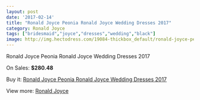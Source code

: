 ```yaml
---
layout: post
date: '2017-02-14'
title: "Ronald Joyce Peonia Ronald Joyce Wedding Dresses 2017"
category: Ronald Joyce
tags: ["bridesmaid","joyce","dresses","wedding","black"]
image: http://img.hectodress.com/19084-thickbox_default/ronald-joyce-peonia-ronald-joyce-wedding-dresses-2013.jpg
---
```

Ronald Joyce Peonia Ronald Joyce Wedding Dresses 2017

On Sales: **$280.48**
<a href="https://www.hectodress.com/ronald-joyce/8949-ronald-joyce-peonia-ronald-joyce-wedding-dresses-2013.html"><amp-img layout="responsive" width="600" height="600" src="//img.hectodress.com/19084-thickbox_default/ronald-joyce-peonia-ronald-joyce-wedding-dresses-2013.jpg" alt="Ronald Joyce Peonia Ronald Joyce Wedding Dresses 2017 0" /></a>
<a href="https://www.hectodress.com/ronald-joyce/8949-ronald-joyce-peonia-ronald-joyce-wedding-dresses-2013.html"><amp-img layout="responsive" width="600" height="600" src="//img.hectodress.com/19086-thickbox_default/ronald-joyce-peonia-ronald-joyce-wedding-dresses-2013.jpg" alt="Ronald Joyce Peonia Ronald Joyce Wedding Dresses 2017 1" /></a>
<a href="https://www.hectodress.com/ronald-joyce/8949-ronald-joyce-peonia-ronald-joyce-wedding-dresses-2013.html"><amp-img layout="responsive" width="600" height="600" src="//img.hectodress.com/19085-thickbox_default/ronald-joyce-peonia-ronald-joyce-wedding-dresses-2013.jpg" alt="Ronald Joyce Peonia Ronald Joyce Wedding Dresses 2017 2" /></a>

Buy it: [Ronald Joyce Peonia Ronald Joyce Wedding Dresses 2017](https://www.hectodress.com/ronald-joyce/8949-ronald-joyce-peonia-ronald-joyce-wedding-dresses-2013.html "Ronald Joyce Peonia Ronald Joyce Wedding Dresses 2017")

View more: [Ronald Joyce](https://www.hectodress.com/149-ronald-joyce "Ronald Joyce")